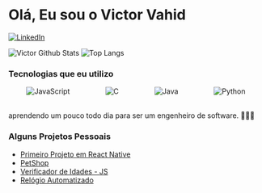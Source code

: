 # Olá, Eu sou o Victor Vahid

[![LinkedIn](https://img.shields.io/badge/LinkedIn-0077B5?style=for-the-badge&logo=linkedin&logoColor=white)](https://www.linkedin.com/in/victorvahid/)

![Victor Github Stats](https://github-readme-stats.vercel.app/api?username=VictorVahid&show_icons=true&theme=tokyonight)
![Top Langs](https://github-readme-stats.vercel.app/api/top-langs/?username=VictorVahid&layout=compact)

### Tecnologias que eu utilizo

<div style="display: flex; justify-content: space-around;">
    <img align="center" alt="JavaScript" src="https://img.shields.io/badge/JavaScript-F7DF1E?style=for-the-badge&logo=javascript&logoColor=black"/>
    <img align="center" alt="C" src="https://img.shields.io/badge/C-00599C?style=for-the-badge&logo=c&logoColor=white"/>
    <img align="center" alt="Java" src="https://img.shields.io/badge/Java-ED8B00?style=for-the-badge&logo=openjdk&logoColor=white"/>
    <img align="center" alt="Python" src="[https://img.shields.io/badge/Java-ED8B00?style=for-the-badge&logo=openjdk&logoColor=white"/>
</div>
</br>

aprendendo um pouco todo dia para ser um engenheiro de software. 👨‍💻✨

### Alguns Projetos Pessoais
- [Primeiro Projeto em React Native](https://ocean-frontend-victorvahids-projects.vercel.app/)</br>
- [PetShop](https://onebite-victorvahids-projects.vercel.app/)</br>
- [Verificador de Idades - JS](https://estudos-java-script-oaoc-victorvahids-projects.vercel.app/)</br>
- [Relógio Automatizado](https://estudos-java-script-victorvahids-projects.vercel.app/)</br>


